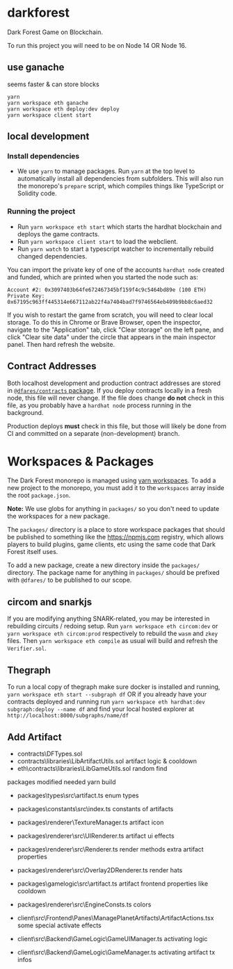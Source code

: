 # darkforest

Dark Forest Game on Blockchain.

To run this project you will need to be on Node 14 OR Node 16.

## use ganache

seems faster & can store blocks

```
yarn
yarn workspace eth ganache
yarn workspace eth deploy:dev deploy
yarn workspace client start
```

## local development

### Install dependencies

- We use `yarn` to manage packages. Run `yarn` at the top level to automatically install all dependencies from subfolders. This will also run the monorepo's `prepare` script, which compiles things like TypeScript or Solidity code.

### Running the project

- Run `yarn workspace eth start` which starts the hardhat blockchain and deploys the game contracts.
- Run `yarn workspace client start` to load the webclient.
- Run `yarn watch` to start a typescript watcher to incrementally rebuild changed dependencies.

You can import the private key of one of the accounts `hardhat node` created and funded, which are printed when you started the node such as:

```
Account #2: 0x3097403b64fe672467345bf159f4c9c5464bd89e (100 ETH)
Private Key: 0x67195c963ff445314e667112ab22f4a7404bad7f9746564eb409b9bb8c6aed32
```

If you wish to restart the game from scratch, you will need to clear local storage. To do this in Chrome or Brave Browser, open the inspector, navigate to the "Application" tab, click "Clear storage" on the left pane, and click "Clear site data" under the circle that appears in the main inspector panel. Then hard refresh the website.

## Contract Addresses

Both localhost development and production contract addresses are stored in [`@dfares/contracts` package](./packages/contracts). If you deploy contracts locally in a fresh node, this file will never change. If the file does change **do not** check in this file, as you probably have a `hardhat node` process running in the background.

Production deploys **must** check in this file, but those will likely be done from CI and committed on a separate (non-development) branch.

# Workspaces & Packages

The Dark Forest monorepo is managed using [yarn workspaces](https://classic.yarnpkg.com/en/docs/workspaces). To add a new project to the monorepo, you must add it to the `workspaces` array inside the root `package.json`.

**Note:** We use globs for anything in `packages/` so you don't need to update the workspaces for a new package.

The `packages/` directory is a place to store workspace packages that should be published to something like the https://npmjs.com registry, which allows players to build plugins, game clients, etc using the same code that Dark Forest itself uses.

To add a new package, create a new directory inside the `packages/` directory. The package name for anything in `packages/` should be prefixed with `@dfares/` to be published to our scope.

## circom and snarkjs

If you are modifying anything SNARK-related, you may be interested in rebuilding circuits / redoing setup. Run `yarn workspace eth circom:dev` or `yarn workspace eth circom:prod` respectively to rebuild the `wasm` and `zkey` files. Then `yarn workspace eth compile` as usual will build and refresh the `Verifier.sol`.

## Thegraph

To run a local copy of thegraph make sure docker is installed and running, `yarn workspace eth start --subgraph df` OR if you already have your contracts deployed and running run `yarn workspace eth hardhat:dev subgraph:deploy --name df` and find your local hosted explorer at `http://localhost:8000/subgraphs/name/df`

## Add Artifact

- contracts\DFTypes.sol
- contracts\libraries\LibArtifactUtils.sol
  artifact logic & cooldown
- eth\contracts\libraries\LibGameUtils.sol
  random find

packages modified needed yarn build

- packages\types\src\artifact.ts
  enum types
- packages\constants\src\index.ts
  constants of artifacts
- packages\renderer\TextureManager.ts
  artifact icon
- packages\renderer\src\UIRenderer.ts
  artifact ui effects
- packages\renderer\src\Renderer.ts
  render methods extra artifact properties
- packages\renderer\src\Overlay2DRenderer.ts
  render hats
- packages\gamelogic\src\artifact.ts
  artifact frontend properties like cooldown

- packages\renderer\src\EngineConsts.ts
  colors

- client\src\Frontend\Panes\ManagePlanetArtifacts\ArtifactActions.tsx
  some special activate effects
- client\src\Backend\GameLogic\GameUIManager.ts
  activating logic
- client\src\Backend\GameLogic\GameManager.ts
  activating artifact tx infos
